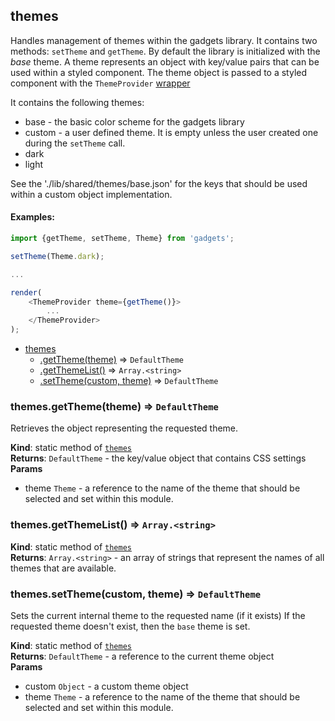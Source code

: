 <a name="module_themes"></a>

## themes
Handles management of themes within the gadgets library.  It contains two
methods: `setTheme` and `getTheme`.  By default the library is initialized
with the *base* theme.  A theme represents an object with key/value pairs
that can be used within a styled component.  The theme object is passed
to a styled component with the `ThemeProvider` [wrapper](https://www.styled-components.com/docs/advanced#theming)

It contains the following themes:

- base - the basic color scheme for the gadgets library
- custom - a user defined theme.  It is empty unless the user created one
during the `setTheme` call.
- dark
- light

See the './lib/shared/themes/base.json' for the keys that should be used
within a custom object implementation.

#### Examples:

```javascript
import {getTheme, setTheme, Theme} from 'gadgets';

setTheme(Theme.dark);

...

render(
    <ThemeProvider theme={getTheme()}>
        ...
    </ThemeProvider>
);
```


* [themes](#module_themes)
    * [.getTheme(theme)](#module_themes.getTheme) ⇒ <code>DefaultTheme</code>
    * [.getThemeList()](#module_themes.getThemeList) ⇒ <code>Array.&lt;string&gt;</code>
    * [.setTheme(custom, theme)](#module_themes.setTheme) ⇒ <code>DefaultTheme</code>

<a name="module_themes.getTheme"></a>

### themes.getTheme(theme) ⇒ <code>DefaultTheme</code>
Retrieves the object representing the requested theme.

**Kind**: static method of [<code>themes</code>](#module_themes)  
**Returns**: <code>DefaultTheme</code> - the key/value object that contains CSS settings  
**Params**

- theme <code>Theme</code> - a reference to the name of the theme that should be
selected and set within this module.

<a name="module_themes.getThemeList"></a>

### themes.getThemeList() ⇒ <code>Array.&lt;string&gt;</code>
**Kind**: static method of [<code>themes</code>](#module_themes)  
**Returns**: <code>Array.&lt;string&gt;</code> - an array of strings that represent the names of all
themes that are available.  
<a name="module_themes.setTheme"></a>

### themes.setTheme(custom, theme) ⇒ <code>DefaultTheme</code>
Sets the current internal theme to the requested name (if it exists)
If the requested theme doesn't exist, then the `base` theme is set.

**Kind**: static method of [<code>themes</code>](#module_themes)  
**Returns**: <code>DefaultTheme</code> - a reference to the current theme object  
**Params**

- custom <code>Object</code> - a custom theme object
- theme <code>Theme</code> - a reference to the name of the theme that should be
selected and set within this module.

